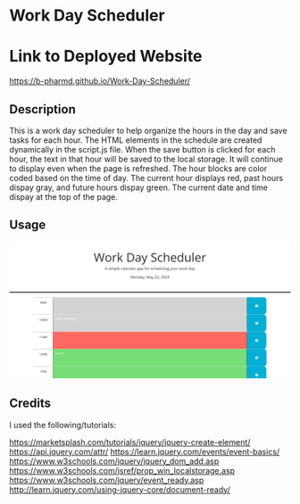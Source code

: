 # Work Day Scheduler 

# Link to Deployed Website

https://b-pharmd.github.io/Work-Day-Scheduler/

## Description

This is a work day scheduler to help organize the hours in the day and save tasks for each hour.  The HTML elements in the schedule are created dynamically in the script.js file. When the save button is clicked for each hour, the text in that hour will be saved to the local storage. It will continue to display even when the page is refreshed. The hour blocks are color coded based on the time of day. The current hour displays red, past hours dispay gray, and future hours dispay green. The current date and time dispay at the top of the page.

## Usage
![](./assets/screenshot.png)

## Credits

I used the following/tutorials:

https://marketsplash.com/tutorials/jquery/jquery-create-element/
https://api.jquery.com/attr/
https://learn.jquery.com/events/event-basics/
https://www.w3schools.com/jquery/jquery_dom_add.asp
https://www.w3schools.com/jsref/prop_win_localstorage.asp
https://www.w3schools.com/jquery/event_ready.asp
http://learn.jquery.com/using-jquery-core/document-ready/